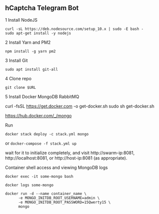 ## hCaptcha Telegram Bot

1 Install NodeJS

```
curl -sL https://deb.nodesource.com/setup_10.x | sudo -E bash -
sudo apt-get install -y nodejs
```

2 Install Yarn and PM2

```npm install -g yarn pm2```

3 Install Git

```sudo apt install git-all```

4 Clone repo

```git clone $URL```


5 Install Docker MongoDB RabbitMQ

curl -fsSL https://get.docker.com -o get-docker.sh
sudo sh get-docker.sh



https://hub.docker.com/_/mongo

Run 



```docker stack deploy -c stack.yml mongo```

or 
```docker-compose -f stack.yml up```
 
wait for it to initialize completely, and visit http://swarm-ip:8081, http://localhost:8081, or http://host-ip:8081 (as appropriate).



Container shell access and viewing MongoDB logs

```docker exec -it some-mongo bash```

```docker logs some-mongo```



```
docker run -d --name container_name \
      -e MONGO_INITDB_ROOT_USERNAME=admin \
      -e MONGO_INITDB_ROOT_PASSWORD=15Qwerty15 \
      mongo
```